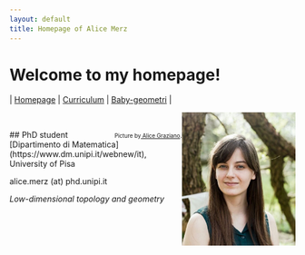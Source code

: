 ```yaml
---
layout: default
title: Homepage of Alice Merz
---
```

# Welcome to my homepage!
| [Homepage](./index.html) | [Curriculum](./curriculum.html)    | [Baby-geometri](./babygeometri.html) | 

<img src="fotocv.jpeg" alt="me" style="float:right" width="200"/> <br>
<figcaption style="float:right"><small><small>Picture by</small><a href="http://alice-graziano.com" target="_blank"><small> Alice Graziano</small></a>.</small></figcaption>
## PhD student 
[Dipartimento di Matematica](https://www.dm.unipi.it/webnew/it), University of Pisa

alice.merz (at) phd.unipi.it

<em>Low-dimensional topology and geometry</em>








